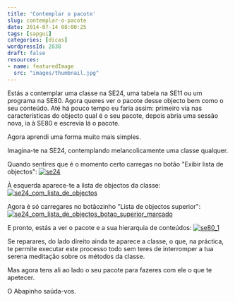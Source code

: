 ```yaml
---
title: 'Contemplar o pacote'
slug: contemplar-o-pacote
date: 2014-07-14 08:00:25
tags: [sapgui]
categories: [dicas]
wordpressId: 2838
draft: false
resources:
- name: featuredImage
  src: "images/thumbnail.jpg"
---
```

Estás a contemplar uma classe na SE24, uma tabela na SE11 ou um programa na SE80. Agora queres ver o pacote desse objecto bem como o seu conteúdo. Até há pouco tempo eu faria assim: primeiro via nas características do objecto qual é o seu pacote, depois abria uma sessão nova, ia à SE80 e escrevia lá o pacote.

Agora aprendi uma forma muito mais simples.

<!--more-->

Imagina-te na SE24, contemplando melancolicamente uma classe qualquer.

Quando sentires que é o momento certo carregas no botão "Exibir lista de objectos":
[![se24][1]][1]

À esquerda aparece-te a lista de objectos da classe:
[![se24_com_lista_de_objectos][2]][2]

Agora é só carregares no botãozinho "Lista de objectos superior":
[![se24_com_lista_de_objectos_botao_superior_marcado][3]][3]

E pronto, estás a ver o pacote e a sua hierarquia de conteúdos:
[![se80_1][4]][4]

Se reparares, do lado direito ainda te aparece a classe, o que, na práctica, te permite executar este processo todo sem teres de interromper a tua serena meditação sobre os métodos da classe.

Mas agora tens ali ao lado o seu pacote para fazeres com ele o que te apetecer.

O Abapinho saúda-vos.

   [1]: images/se24.png
   [2]: images/se24_com_lista_de_objectos.png
   [3]: images/se24_com_lista_de_objectos_botao_superior_marcado.png
   [4]: images/se80_1.png
